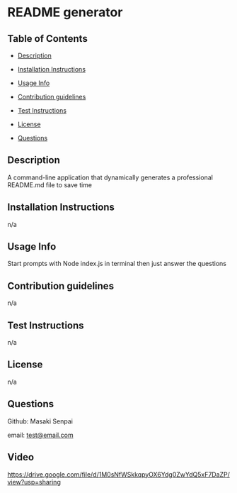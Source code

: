 # README generator 
## Table of Contents

- [Description](#description)

- [Installation Instructions](#installation-instructions)

- [Usage Info](#usage-info)

- [Contribution guidelines](#contribution-guidelines)

- [Test Instructions](#test-instructions)

- [License](#license)

- [Questions](#questions)

## Description
A command-line application that dynamically generates a professional README.md file to save time

## Installation Instructions
n/a

## Usage Info
Start prompts with Node index.js in terminal then just answer the questions

## Contribution guidelines
n/a

## Test Instructions
n/a

## License
n/a

## Questions
Github: Masaki Senpai

email: test@email.com

## Video

https://drive.google.com/file/d/1M0sNfWSkkqpyOX6Ydg0ZwYdQ5xF7DaZP/view?usp=sharing